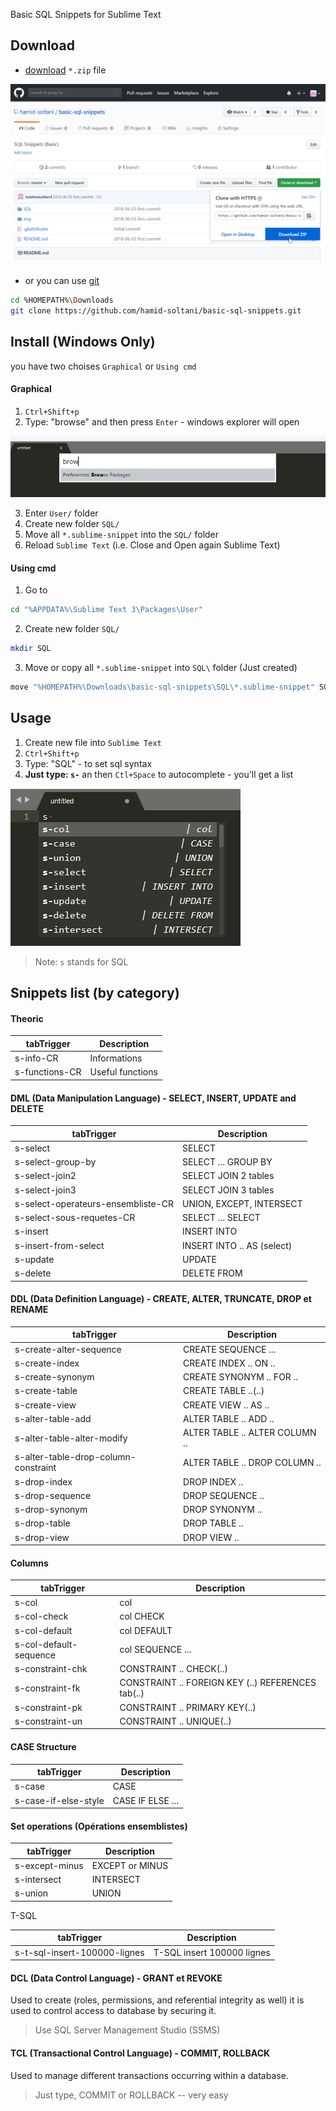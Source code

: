 Basic SQL Snippets for Sublime Text

## Download

* [download](https://github.com/hamid-soltani/basic-sql-snippets) `*.zip` file

![download zip file](img/download-zip-file.png)

* or you can use [git](https://git-scm.com/)
```bash
cd %HOMEPATH%\Downloads
git clone https://github.com/hamid-soltani/basic-sql-snippets.git
```

## Install (Windows Only)

you have two choises `Graphical` or `Using cmd`

#### Graphical

1. `Ctrl+Shift+p`
2. Type: "browse" and then press `Enter` - windows explorer will open

![type browser in Sublime](img/browser.png)

3. Enter `User/` folder
4. Create new folder `SQL/`
5. Move all `*.sublime-snippet` into the `SQL/` folder
6. Reload `Sublime Text` (i.e. Close and Open again Sublime Text)

#### Using cmd

1. Go to
```bash
cd "%APPDATA%\Sublime Text 3\Packages\User"
```

2. Create new folder `SQL/`
```bash
mkdir SQL
```

3. Move or copy all `*.sublime-snippet` into `SQL\` folder (Just created)
```bash
move "%HOMEPATH%\Downloads\basic-sql-snippets\SQL\*.sublime-snippet" SQL\
```

## Usage
1. Create new file into `Sublime Text`
2. `Ctrl+Shift+p`
3. Type: "SQL" - to set sql syntax
4. **Just type: `s-`** an then `Ctl+Space` to autocomplete - you'll get a list

![](img/usage.png)

> Note: `s` stands for SQL

## Snippets list (by category)

#### Theoric

tabTrigger | Description
-|-
s-info-CR | Informations
s-functions-CR | Useful functions

#### DML (Data Manipulation Language) - SELECT, INSERT, UPDATE and DELETE

tabTrigger | Description
-|-
s-select | SELECT
s-select-group-by | SELECT ... GROUP BY
s-select-join2 | SELECT JOIN 2 tables
s-select-join3 | SELECT JOIN 3 tables
s-select-operateurs-ensembliste-CR | UNION, EXCEPT, INTERSECT
s-select-sous-requetes-CR | SELECT ... SELECT
s-insert | INSERT INTO
s-insert-from-select | INSERT INTO .. AS (select)
s-update | UPDATE
s-delete | DELETE FROM

#### DDL (Data Definition Language) - CREATE, ALTER, TRUNCATE, DROP et RENAME

tabTrigger | Description
-|-
s-create-alter-sequence | CREATE SEQUENCE ...
s-create-index | CREATE INDEX .. ON ..
s-create-synonym | CREATE SYNONYM .. FOR ..
s-create-table | CREATE TABLE ..(..)
s-create-view | CREATE VIEW .. AS ..
s-alter-table-add | ALTER TABLE .. ADD ..
s-alter-table-alter-modify | ALTER TABLE .. ALTER COLUMN ..
s-alter-table-drop-column-constraint | ALTER TABLE .. DROP COLUMN ..
s-drop-index | DROP INDEX ..
s-drop-sequence | DROP SEQUENCE ..
s-drop-synonym | DROP SYNONYM ..
s-drop-table | DROP TABLE ..
s-drop-view | DROP VIEW ..

#### Columns

tabTrigger | Description
-|-
s-col | col
s-col-check | col CHECK
s-col-default | col DEFAULT
s-col-default-sequence | col SEQUENCE ...
s-constraint-chk | CONSTRAINT .. CHECK(..)
s-constraint-fk | CONSTRAINT .. FOREIGN KEY (..) REFERENCES tab(..)
s-constraint-pk | CONSTRAINT .. PRIMARY KEY(..)
s-constraint-un | CONSTRAINT .. UNIQUE(..)

#### CASE Structure

tabTrigger | Description
-|-
s-case | CASE
s-case-if-else-style | CASE IF ELSE ...

#### Set operations (Opérations ensemblistes)

tabTrigger | Description
-|-
s-except-minus | EXCEPT or MINUS
s-intersect | INTERSECT
s-union | UNION

T-SQL

tabTrigger | Description
-|-
s-t-sql-insert-100000-lignes | T-SQL insert 100000 lignes

#### DCL (Data Control Language) - GRANT et REVOKE

Used to create (roles, permissions, and referential integrity as well) it is used to control access to database by securing it.

> Use SQL Server Management Studio (SSMS)

#### TCL (Transactional Control Language) - COMMIT, ROLLBACK

Used to manage different transactions occurring within a database.

> Just type, COMMIT or ROLLBACK -- very easy
